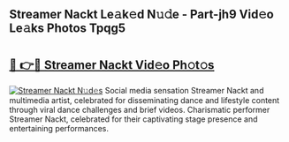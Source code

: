 ## Streamer Nackt Le𝚊k𝚎d N𝚞𝚍e - Part-jh9 Vid𝚎o Le𝚊ks Photos Tpqg5

# <h2><a href="http://fb6vex.evod.top/?m=Streamer+Nackt">🔗 👉🔴 Streamer Nackt Vid𝚎o Ph𝚘t𝚘s</a></h2>

[![Streamer Nackt N𝚞d𝚎s](https://i.imgur.com/8V9OHl7.gif)](http://fb6vex.evod.top/?m=Streamer+Nackt)
Social media sensation Streamer Nackt and multimedia artist, celebrated for disseminating dance and lifestyle content through viral dance challenges and brief videos. Charismatic performer Streamer Nackt, celebrated for their captivating stage presence and entertaining performances. 
